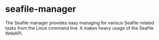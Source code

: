 # seafile-manager
The Seafile manager provides easy managing for various Seafile related tasks from the Linux command line. It makes heavy usage of the Seafile WebAPI.
